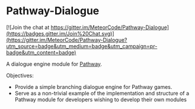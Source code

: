 Pathway-Dialogue
================

[![Join the chat at https://gitter.im/MeteorCode/Pathway-Dialogue](https://badges.gitter.im/Join%20Chat.svg)](https://gitter.im/MeteorCode/Pathway-Dialogue?utm_source=badge&utm_medium=badge&utm_campaign=pr-badge&utm_content=badge)

A dialogue engine module for [Pathway](https://github.com/MeteorCode/Pathway).


Objectives:
  + Provide a simple branching dialogue engine for Pathway games.
  + Serve as a non-trivial example of the implementation and structure of a Pathway module for developers wishing to develop their own modules
